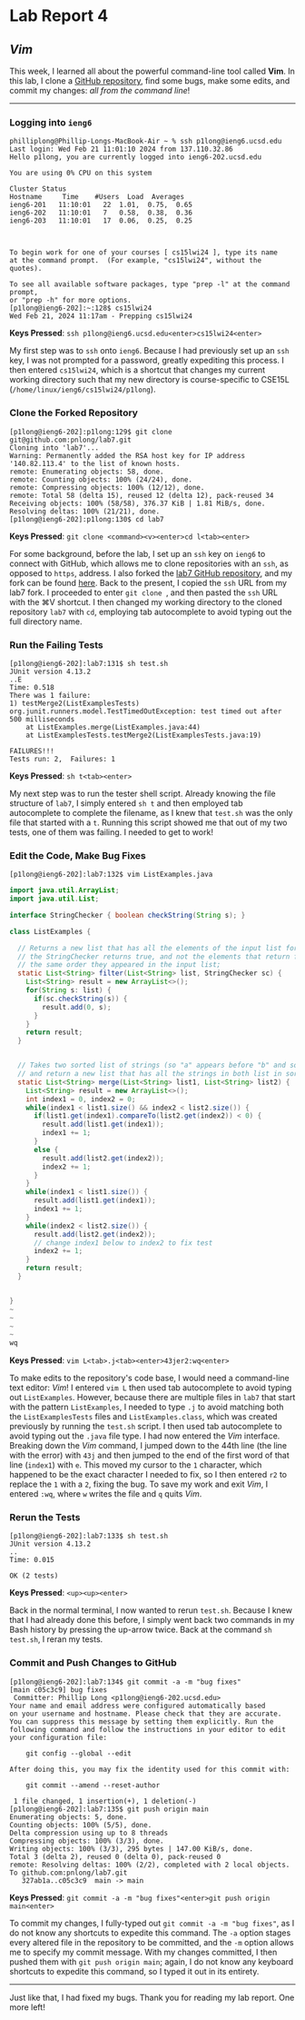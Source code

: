 # Lab Report 4

## *Vim*

This week, I learned all about the powerful command-line tool called **Vim**. In this lab, I clone a [GitHub repository](https://github.com/ucsd-cse15l-s23/lab7), find some bugs, make some edits, and commit my changes: *all from the command line*!

---

### Logging into `ieng6`

```
philliplong@Phillip-Longs-MacBook-Air ~ % ssh p1long@ieng6.ucsd.edu
Last login: Wed Feb 21 11:01:10 2024 from 137.110.32.86
Hello p1long, you are currently logged into ieng6-202.ucsd.edu

You are using 0% CPU on this system

Cluster Status 
Hostname     Time    #Users  Load  Averages  
ieng6-201   11:10:01   22  1.01,  0.75,  0.65
ieng6-202   11:10:01   7   0.58,  0.38,  0.36
ieng6-203   11:10:01   17  0.06,  0.25,  0.25

 

To begin work for one of your courses [ cs15lwi24 ], type its name 
at the command prompt.  (For example, "cs15lwi24", without the quotes).

To see all available software packages, type "prep -l" at the command prompt,
or "prep -h" for more options.
[p1long@ieng6-202]:~:128$ cs15lwi24
Wed Feb 21, 2024 11:17am - Prepping cs15lwi24
```

**Keys Pressed**: `ssh p1long@ieng6.ucsd.edu<enter>cs15lwi24<enter>`

My first step was to `ssh` onto `ieng6`. Because I had previously set up an `ssh` key, I was not prompted for a password, greatly expediting this process. I then entered `cs15lwi24`, which is a shortcut that changes my current working directory such that my new directory is course-specific to CSE15L (`/home/linux/ieng6/cs15lwi24/p1long`).

### Clone the Forked Repository

```
[p1long@ieng6-202]:p1long:129$ git clone git@github.com:pnlong/lab7.git
Cloning into 'lab7'...
Warning: Permanently added the RSA host key for IP address '140.82.113.4' to the list of known hosts.
remote: Enumerating objects: 58, done.
remote: Counting objects: 100% (24/24), done.
remote: Compressing objects: 100% (12/12), done.
remote: Total 58 (delta 15), reused 12 (delta 12), pack-reused 34
Receiving objects: 100% (58/58), 376.37 KiB | 1.81 MiB/s, done.
Resolving deltas: 100% (21/21), done.
[p1long@ieng6-202]:p1long:130$ cd lab7
```

**Keys Pressed**: `git clone <command><v><enter>cd l<tab><enter>`

For some background, before the lab, I set up an `ssh` key on `ieng6` to connect with GitHub, which allows me to clone repositories with an `ssh`, as opposed to `https`, address. I also forked the [lab7 GitHub repository](https://github.com/ucsd-cse15l-s23/lab7), and my fork can be found [here](https://github.com/pnlong/lab7). Back to the present, I copied the `ssh` URL from my lab7 fork. I proceeded to enter `git clone `, and then pasted the `ssh` URL with the ⌘V shortcut. I then changed my working directory to the cloned repository `lab7` with `cd`, employing tab autocomplete to avoid typing out the full directory name.

### Run the Failing Tests

```
[p1long@ieng6-202]:lab7:131$ sh test.sh
JUnit version 4.13.2
..E
Time: 0.518
There was 1 failure:
1) testMerge2(ListExamplesTests)
org.junit.runners.model.TestTimedOutException: test timed out after 500 milliseconds
	at ListExamples.merge(ListExamples.java:44)
	at ListExamplesTests.testMerge2(ListExamplesTests.java:19)

FAILURES!!!
Tests run: 2,  Failures: 1
```

**Keys Pressed**: `sh t<tab><enter>`

My next step was to run the tester shell script. Already knowing the file structure of `lab7`, I simply entered `sh t` and then employed tab autocomplete to complete the filename, as I knew that `test.sh` was the only file that started with a `t`. Running this script showed me that out of my two tests, one of them was failing. I needed to get to work!

### Edit the Code, Make Bug Fixes

```
[p1long@ieng6-202]:lab7:132$ vim ListExamples.java
```
```java
import java.util.ArrayList;
import java.util.List;

interface StringChecker { boolean checkString(String s); }

class ListExamples {

  // Returns a new list that has all the elements of the input list for which
  // the StringChecker returns true, and not the elements that return false, in
  // the same order they appeared in the input list;
  static List<String> filter(List<String> list, StringChecker sc) {
    List<String> result = new ArrayList<>();
    for(String s: list) {
      if(sc.checkString(s)) {
        result.add(0, s);
      }
    }
    return result;
  }


  // Takes two sorted list of strings (so "a" appears before "b" and so on),
  // and return a new list that has all the strings in both list in sorted order.
  static List<String> merge(List<String> list1, List<String> list2) {
    List<String> result = new ArrayList<>();
    int index1 = 0, index2 = 0;
    while(index1 < list1.size() && index2 < list2.size()) {
      if(list1.get(index1).compareTo(list2.get(index2)) < 0) {
        result.add(list1.get(index1));
        index1 += 1;
      }
      else {
        result.add(list2.get(index2));
        index2 += 1;
      }
    }
    while(index1 < list1.size()) {
      result.add(list1.get(index1));
      index1 += 1;
    }
    while(index2 < list2.size()) {
      result.add(list2.get(index2));
      // change index1 below to index2 to fix test
      index2 += 1;
    }
    return result;
  }


}
~
~
~
~
wq
```

**Keys Pressed**: `vim L<tab>.j<tab><enter>43jer2:wq<enter>`

To make edits to the repository's code base, I would need a command-line text editor: *Vim*! I entered `vim L` then used tab autocomplete to avoid typing out `ListExamples`. However, because there are multiple files in `lab7` that start with the pattern `ListExamples`, I needed to type `.j` to avoid matching both the `ListExamplesTests` files and `ListExamples.class`, which was created previously by running the `test.sh` script. I then used tab autocomplete to avoid typing out the `.java` file type. I had now entered the *Vim* interface. Breaking down the *Vim* command, I jumped down to the 44th line (the line with the error) with `43j` and then jumped to the end of the first word of that line (`index1`) with `e`. This moved my cursor to the `1` character, which happened to be the exact character I needed to fix, so I then entered `r2` to replace the `1` with a `2`, fixing the bug. To save my work and exit *Vim*, I entered `:wq`, where `w` writes the file and `q` quits *Vim*.

### Rerun the Tests

```
[p1long@ieng6-202]:lab7:133$ sh test.sh 
JUnit version 4.13.2
..
Time: 0.015

OK (2 tests)

```

**Keys Pressed**: `<up><up><enter>`

Back in the normal terminal, I now wanted to rerun `test.sh`. Because I knew that I had already done this before, I simply went back two commands in my Bash history by pressing the up-arrow twice. Back at the command `sh test.sh`, I reran my tests.

### Commit and Push Changes to GitHub

```
[p1long@ieng6-202]:lab7:134$ git commit -a -m "bug fixes"
[main c05c3c9] bug fixes
 Committer: Phillip Long <p1long@ieng6-202.ucsd.edu>
Your name and email address were configured automatically based
on your username and hostname. Please check that they are accurate.
You can suppress this message by setting them explicitly. Run the
following command and follow the instructions in your editor to edit
your configuration file:

    git config --global --edit

After doing this, you may fix the identity used for this commit with:

    git commit --amend --reset-author

 1 file changed, 1 insertion(+), 1 deletion(-)
[p1long@ieng6-202]:lab7:135$ git push origin main
Enumerating objects: 5, done.
Counting objects: 100% (5/5), done.
Delta compression using up to 8 threads
Compressing objects: 100% (3/3), done.
Writing objects: 100% (3/3), 295 bytes | 147.00 KiB/s, done.
Total 3 (delta 2), reused 0 (delta 0), pack-reused 0
remote: Resolving deltas: 100% (2/2), completed with 2 local objects.
To github.com:pnlong/lab7.git
   327ab1a..c05c3c9  main -> main
```

**Keys Pressed**: `git commit -a -m "bug fixes"<enter>git push origin main<enter>`

To commit my changes, I fully-typed out `git commit -a -m "bug fixes"`, as I do not know any shortcuts to expedite this command. The `-a` option stages every altered file in the repository to be committed, and the `-m` option allows me to specify my commit message. With my changes committed, I then pushed them with `git push origin main`; again, I do not know any keyboard shortcuts to expedite this command, so I typed it out in its entirety.

---

Just like that, I had fixed my bugs. Thank you for reading my lab report. One more left!
